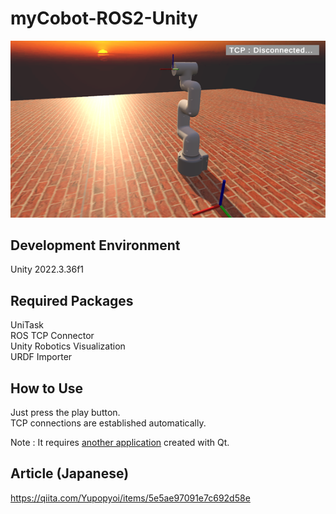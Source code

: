 # myCobot-ROS2-Unity

![SampleImage](https://github.com/Yupopyoi/myCobot-ROS2-Unity/blob/main/Assets/Materials/Image/UnityDisplaySample.png)

## Development Environment

Unity 2022.3.36f1

## Required Packages

UniTask  
ROS TCP Connector  
Unity Robotics Visualization  
URDF Importer

## How to Use

Just press the play button.  
TCP connections are established automatically.  

Note : It requires [another application](https://github.com/Yupopyoi/ROS2-Qt-Unity) created with Qt.  

## Article (Japanese)

https://qiita.com/Yupopyoi/items/5e5ae97091e7c692d58e


